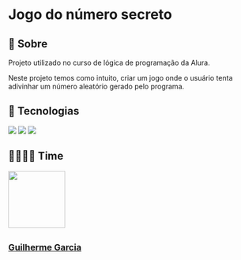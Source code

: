 <h1>Jogo do número secreto</h1>

<h2>📜 Sobre</h2>
<p>Projeto utilizado no curso de lógica de programação da Alura.</p>
<p>Neste projeto temos como intuito, criar um jogo onde o usuário tenta adivinhar um número aleatório gerado pelo programa.</p>

## 🚀 Tecnologias
<div>
  <img src="https://img.shields.io/badge/HTML-239120?style=for-the-badge&logo=html5&logoColor=white">
  <img src="https://img.shields.io/badge/CSS-239120?&style=for-the-badge&logo=css3&logoColor=white">
  <img src="https://img.shields.io/badge/JavaScript-F7DF1E?style=for-the-badge&logo=javascript&logoColor=black">
</div>

## 👨‍💻👩‍💻 <b>Time
<img loading="abelha" src="https://avatars.githubusercontent.com/u/199991280?s=400&u=9dafe564b5c169e311e0d5a4f75f06e06f7e253c&v=4" width=115><h2><sub><b>[Guilherme Garcia](https://github.com/GuilhermeGomesGarcia)</sub></h2>
